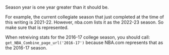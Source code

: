 Season year is one year greater than it should be.

For example, the current collegiate season that just completed at the time of this writing is 2021-22. However, nba.com lists it as the 2022-23 season. So make sure that is represented. 

When retreiving stats for the 2016-17 college season, you should call:
`get_NBA_Combine_page_url('2016-17')`
because NBA.com represents that as the 2016-17 season. 